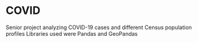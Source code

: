 # COVID
Senior project analyzing COVID-19 cases and different Census population profiles
Libraries used were Pandas and GeoPandas
